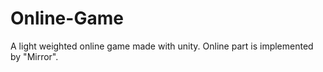 # Online-Game
A light weighted online game made with unity. Online part is implemented by "Mirror".
